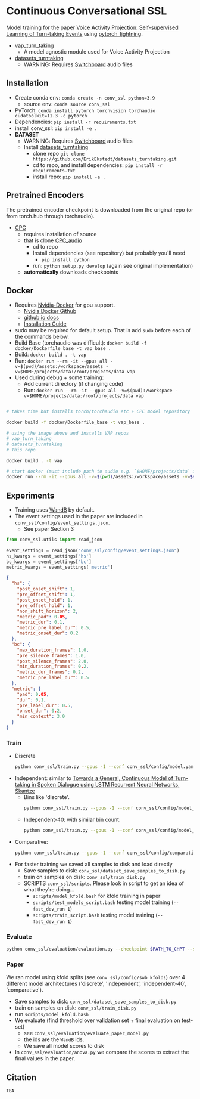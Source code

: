 # Continuous Conversational SSL

Model training for the paper [Voice Activity Projection: Self-supervised Learning of Turn-taking Events]() using [pytorch_lightning](https://pytorch-lightning.readthedocs.io/en/latest/).

* [vap_turn_taking](https://github.com/ErikEkstedt/vap_turn_taking)
  - A model agnostic module used for Voice Activity Projection
* [datasets_turntaking](https://github.com/ErikEkstedt/datasets_turntaking)
  - WARNING: Requires [Switchboard](https://catalog.ldc.upenn.edu/LDC97S62) audio files


## Installation

* Create conda env: `conda create -n conv_ssl python=3.9`
  - source env: `conda source conv_ssl`
* PyTorch: `conda install pytorch torchvision torchaudio cudatoolkit=11.3 -c pytorch`
* Dependencies: `pip install -r requirements.txt`
* install conv_ssl: `pip install -e .`
* **DATASET**
  - WARNING: Requires [Switchboard](https://catalog.ldc.upenn.edu/LDC97S62) audio files
  * Install [datasets_turntaking](https://github.com/ErikEkstedt/datasets_turntaking)
    - clone repo `git clone https://github.com/ErikEkstedt/datasets_turntaking.git`
    - cd to repo, and install dependencies: `pip install -r requirements.txt`
    - install repo: `pip install -e .`

## Pretrained Encoders
The pretrained encoder checkpoint is downloaded from the original repo (or from torch.hub through torchaudio).

* [CPC](https://github.com/facebookresearch/CPC_audio)
  - requires installation of source
  - that is clone [CPC_audio](https://github.com/facebookresearch/CPC_audio)
    - cd to repo
    - Install dependencies (see repository) but probably you'll need
      - `pip install cython`
    - run: `python setup.py develop`  (again see original implementation)
  - **automatically** downloads checkpoints

## Docker
* Requires [Nvidia-Docker]() for gpu support.
  * [Nvidia Docker Github](https://github.com/NVIDIA/nvidia-docker)
  * [github.io docs](https://nvidia.github.io/nvidia-docker/)
  * [Installation Guide](https://docs.nvidia.com/datacenter/cloud-native/container-toolkit/install-guide.html#docker)
* sudo may be required for default setup. That is add `sudo` before each of the commands below.
* Build Base (torchaudio was difficult): `docker build -f docker/Dockerfile_base -t vap_base .`
* Build: `docker build . -t vap`
* Run: `docker run --rm -it --gpus all -v=$(pwd)/assets:/workspace/assets -v=$HOME/projects/data:/root/projects/data vap`
* Used during debug + some training:
  * Add current directory (if changing code)
  * Run: `docker run --rm -it --gpus all -v=$(pwd):/workspace -v=$HOME/projects/data:/root/projects/data vap`


```bash

# takes time but installs torch/torchaudio etc + CPC model repository

docker build -f docker/Dockerfile_base -t vap_base .

# using the image above and installs VAP repos
# vap_turn_taking
# datasets_turntaking
# This repo

docker build . -t vap

# start docker (must include path to audio e.g. `$HOME/projects/data` in our case)
docker run --rm -it --gpus all -v=$(pwd)/assets:/workspace/assets -v=$HOME/projects/data:/root/projects/data vap
```

## Experiments

* Training uses [WandB](https://wandb.ai) by default.
* The event settings used in the paper are included in `conv_ssl/config/event_settings.json`.
  - See paper Section 3

```python
from conv_ssl.utils import read_json

event_settings = read_json("conv_ssl/config/event_settings.json")
hs_kwargs = event_settings['hs']
bc_kwargs = event_settings['bc']
metric_kwargs = event_settings['metric']
```

```json
{
  "hs": {
    "post_onset_shift": 1,
    "pre_offset_shift": 1,
    "post_onset_hold": 1,
    "pre_offset_hold": 1,
    "non_shift_horizon": 2,
    "metric_pad": 0.05,
    "metric_dur": 0.1,
    "metric_pre_label_dur": 0.5,
    "metric_onset_dur": 0.2
  },
  "bc": {
    "max_duration_frames": 1.0,
    "pre_silence_frames": 1.0,
    "post_silence_frames": 2.0,
    "min_duration_frames": 0.2,
    "metric_dur_frames": 0.2,
    "metric_pre_label_dur": 0.5
  },
  "metric": {
    "pad": 0.05,
    "dur": 0.1,
    "pre_label_dur": 0.5,
    "onset_dur": 0.2,
    "min_context": 3.0
  }
}
```

### Train

* Discrete
    ```bash
    python conv_ssl/train.py --gpus -1 --conf conv_ssl/config/model.yaml
    ```
* Independent: similar to [Towards a General, Continuous Model of Turn-taking in Spoken Dialogue using LSTM Recurrent Neural Networks, Skantze](https://aclanthology.org/W17-5527/)
  - Bins like 'discrete'.
      ```bash
      python conv_ssl/train.py --gpus -1 --conf conv_ssl/config/model_independent.yaml
      ```
  - Independent-40: with similar bin count.
      ```bash
      python conv_ssl/train.py --gpus -1 --conf conv_ssl/config/model_independent_baseline.yaml
      ```
* Comparative:
    ```bash
    python conv_ssl/train.py --gpus -1 --conf conv_ssl/config/comparative.yaml
    ```
* For faster training we saved all samples to disk and load directly
  - Save samples to disk: `conv_ssl/dataset_save_samples_to_disk.py` 
  - train on samples on disk: `conv_ssl/train_disk.py` 
  - SCRIPTS `conv_ssl/scripts`. Please look in script to get an idea of what they're doing...
    - `scripts/model_kfold.bash` for kfold training in paper
    - `scripts/test_models_script.bash` testing model training (`--fast_dev_run 1`)
    - `scripts/train_script.bash` testing model training (`--fast_dev_run 1`)


### Evaluate

```bash
python conv_ssl/evaluation/evaluation.py --checkpoint $PATH_TO_CHPT --savepath $PATH_TO_SAVEDIR --batch_size 4
```

### Paper

We ran model using kfold splits (see `conv_ssl/config/swb_kfolds`) over 4 different model architectures ('discrete', 'independent', 'independent-40', 'comparative').

* Save samples to disk: `conv_ssl/dataset_save_samples_to_disk.py` 
* train on samples on disk: `conv_ssl/train_disk.py` 
* run `scripts/model_kfold.bash`
* We evaluate (find threshold over validation set + final evaluation on test-set)
  - see `conv_ssl/evaluation/evaluate_paper_model.py`
  - the ids are the `WandB` ids.
  - We save all model scores to disk
* In `conv_ssl/evaluation/anova.py` we compare the scores to extract the final values in the paper.


## Citation

```latex
TBA
```

